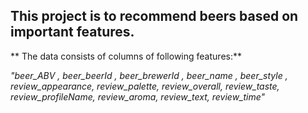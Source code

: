 
## This project is to recommend beers based on important features. 

** The data consists of columns of following features:**


*"beer_ABV , beer_beerId , beer_brewerId , beer_name , beer_style	, review_appearance, review_palette, review_overall, review_taste, review_profileName, review_aroma, review_text, review_time"*


